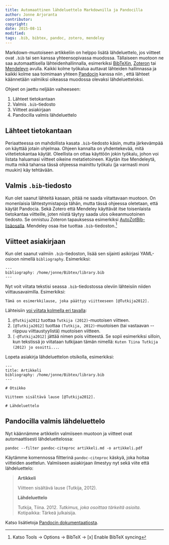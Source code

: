 ```yaml
---
title: Automaattinen lähdeluettelo Markdownilla ja Pandocilla
author: Jonne Arjoranta
contributor:
copyright:
date: 2015-08-11
modified:
tags: .bib, bibtex, pandoc, zotero, mendeley
---
```


Markdown-muotoiseen artikkeliin on helppo lisätä lähdeluettelo, jos viitteet ovat `.bib` tai sen kanssa yhteensopivassa muodossa. Tällaiseen muotoon ne saa automaattisella lähteidenhallinnalla, esimerkiksi [BibTeXin](http://www.bibtex.org/), [Zoteron](https://www.zotero.org/) tai [Mendeleyn](https://www.mendeley.com/) avulla. Kaikki kolme työkalua auttavat lähteiden hallinnassa ja kaikki kolme saa toimimaan yhteen [Pandocin](http://pandoc.org/) kanssa niin , että lähteet käännetään valmiiksi oikeassa muodossa olevaksi lähdeluetteloksi.

Ohjeet on jaettu neljään vaiheeseen:

1. Lähteet tietokantaan
2. Valmis `.bib`-tiedosto
3. Viitteet asiakirjaan
4. Pandocilla valmis lähdeluettelo

## Lähteet tietokantaan

Periaatteessa on mahdollista kasata `.bib`-tiedosto käsin, mutta järkevämpää on käyttää jotain ohjelmaa. Ohjeen kannalta on yhdentekevää, mitä viitetietokantaa käytät. Oleellista on ottaa käyttöön jokin työkalu, johon voi listata haluamasi viitteet oikeine metatietoineen. Käytän itse Mendeleytä, mutta mikä tahansa tässä ohjeessa mainittu työkalu (ja varmasti moni muukin) käy tehtävään.

## Valmis `.bib`-tiedosto

Kun olet saanut lähteitä kasaan, pitää ne saada viitattavaan muotoon. On monenlaisia lähtestymistapoja tähän, mutta tässä ohjeessa oletetaan, että käytät Pandocia. Sekä Zotero että Mendeley käyttävät itse toisenlaista tietokantaa viitteille, joten niistä täytyy saada ulos oikeanmuotoinen tiedosto. Se onnistuu Zoteron tapauksessa esimerkiksi [AutoZotBib-lisäosalla](http://www.rtwilson.com/academic/autozotbib). Mendeley osaa itse tuottaa `.bib`-tiedoston.[^mendeleybib]

[^mendeleybib]: Katso Tools -> Options -> BibTeX -> [x] Enable BibTeX syncing

## Viitteet asiakirjaan

Kun olet saanut valmiin `.bib`-tiedoston, lisää sen sijainti asikirjasi YAML-osioon nimellä `bibliography`. Esimerkiksi:

~~~~~~~~
---
bibliography: /home/jonne/Bibtex/library.bib
---
~~~~~~~~

Nyt voit viitata tekstisi seassa `.bib`-tiedostossa oleviin lähteisiin niiden viittausavaimilla. Esimerkiksi:

~~~~~~~~
Tämä on esimerkkilause, joka päättyy viitteeseen [@Tutkija2012].
~~~~~~~~

Lähteisiin [voi viitata kolmella eri tavalla](http://pandoc.org/README.html#citations):

1. `@Tutkija2012` tuottaa `Tutkija (2012)`-muotoisen viitteen.
2. `[@Tutkija2012]` tuottaa `(Tutkija, 2012)`-muotoisen (tai vastaavan -- riippuu viittaustyylistä) muotoisen viitteen.
3. `[-@Tutkija2012]` jättää nimen pois viitteestä. Se sopii esimerkiksi silloin, kun tekstissä jo viitataan tutkijaan tämän nimellä: `Kuten Tiina Tutkija (2012) jo osoitti...`.

Lopeta asiakirja lähdeluettelon otsikolla, esimerkiksi:

~~~~~~~~
---
title: Artikkeli
bibliography: /home/jonne/Bibtex/library.bib
---

# Otsikko

Viitteen sisältävä lause [@Tutkija2012].

# Lähdeluettelo
~~~~~~~~

## Pandocilla valmis lähdeluettelo

Nyt käännämme artikkelin valmiiseen muotoon ja viitteet ovat automaattisesti lähdeluettelossa:

`pandoc --filter pandoc-citeproc artikkeli.md -o artikkeli.pdf`

Käytämme komennossa filtterinä `pandoc-citeproc` käskyä, joka hoitaa viitteiden asettelun. Valmiiseen asiakirjaan ilmestyy nyt sekä viite että lähdeluettelo:

> **Artikkeli**
>
> Viitteen sisältävä lause (Tutkija, 2012).
>
> **Lähdeluettelo**
>
> Tutkija, Tiina. 2012. *Tutkimus, joka osoittaa tärkeitä asioita*. Kotipaikka: Tärkeä julkaisija.

Katso lisätietoja [Pandocin dokumentaatiosta](http://pandoc.org/README.html#citations).
